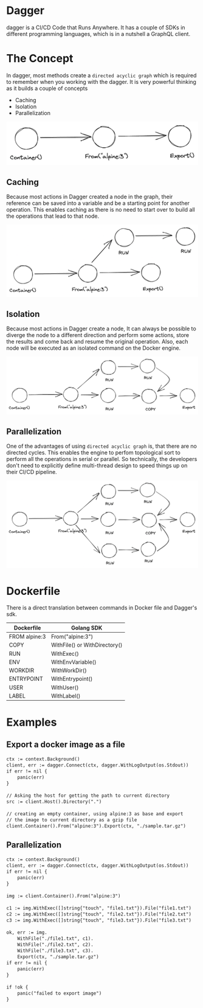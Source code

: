 # Dagger

dagger is a CI/CD Code that Runs Anywhere. It has a couple of SDKs in different programming languages, which is in a nutshell a GraphQL client.

# The Concept

In dagger, most methods create a `directed acyclic graph` which is required to remember when you working with the dagger. It is very powerful thinking as it builds a couple of concepts

- Caching
- Isolation
- Parallelization

![Basic](assets/basic.png)

## Caching

Because most actions in Dagger created a node in the graph, their reference can be saved into a variable and be a starting point for another operation. This enables caching as there is no need to start over to build all the operations that lead to that node.

![Caching](assets/caching.png)

## Isolation

Because most actions in Dagger create a node, It can always be possible to diverge the node to a different direction and perform some actions, store the results and come back and resume the original operation. Also, each node will be executed as an isolated command on the Docker engine.

![Isolation](assets/isolation.png)

## Parallelization

One of the advantages of using `directed acyclic graph` is, that there are no directed cycles. This enables the engine to perfom topological sort to perform all the operations in serial or parallel. So technically, the developers don't need to explicitly define multi-thread design to speed things up on their CI/CD pipeline.

![Parallelization](assets/parallelization.png)

# Dockerfile

There is a direct translation between commands in Docker file and Dagger's sdk.

| Dockerfile    | Golang SDK                    |
| ------------- | ----------------------------- |
| FROM alpine:3 | From("alpine:3")              |
| COPY          | WithFile() or WithDirectory() |
| RUN           | WithExec()                    |
| ENV           | WithEnvVariable()             |
| WORKDIR       | WithWorkDir()                 |
| ENTRYPOINT    | WithEntrypoint()              |
| USER          | WithUser()                    |
| LABEL         | WithLabel()                   |

# Examples

## Export a docker image as a file

```golang
ctx := context.Background()
client, err := dagger.Connect(ctx, dagger.WithLogOutput(os.Stdout))
if err != nil {
    panic(err)
}

// Asking the host for getting the path to current directory
src := client.Host().Directory(".")

// creating an empty container, using alpine:3 as base and export
// the image to current directory as a gzip file
client.Container().From("alpine:3").Export(ctx, "./sample.tar.gz")
```

## Parallelization

```golang
ctx := context.Background()
client, err := dagger.Connect(ctx, dagger.WithLogOutput(os.Stdout))
if err != nil {
    panic(err)
}

img := client.Container().From("alpine:3")

c1 := img.WithExec([]string{"touch", "file1.txt"}).File("file1.txt")
c2 := img.WithExec([]string{"touch", "file2.txt"}).File("file2.txt")
c3 := img.WithExec([]string{"touch", "file3.txt"}).File("file3.txt")

ok, err := img.
    WithFile("./file1.txt", c1).
    WithFile("./file2.txt", c2).
    WithFile("./file3.txt", c3).
    Export(ctx, "./sample.tar.gz")
if err != nil {
    panic(err)
}

if !ok {
    panic("failed to export image")
}
```
